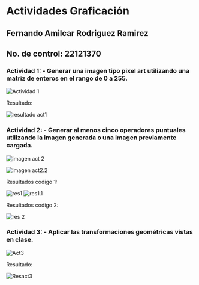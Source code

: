 # Actividades Graficación
## Fernando Amilcar Rodriguez Ramirez
## No. de control: 22121370

### Actividad 1: - Generar una imagen tipo pixel art utilizando una matriz de enteros en el rango de 0 a 255.
![Actividad 1](Act1.png)

Resultado:

![resultado act1](resAct1.png)

### Actividad 2: - Generar al menos cinco operadores puntuales utilizando la imagen generada o una imagen previamente cargada.
![imagen act 2](operpunt1.png)

![imagen act2.2](operpunt3.png)

Resultados codigo 1:

![res1](image.png)
![res1.1](image-1.png)

Resultados codigo 2:

![res 2](image-2.png)

### Actividad 3: - Aplicar las transformaciones geométricas vistas en clase.

![Act3](image-4.png)

Resultado:

![Resact3](image-5.png)